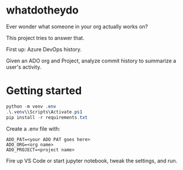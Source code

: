 # whatdotheydo
Ever wonder what someone in your org actually works on? 

This project tries to answer that. 

First up: Azure DevOps history. 

Given an ADO org and Project, analyze commit history to summarize a user's activity. 

# Getting started
```powershell
python -m venv .env
.\.venv\\Scripts\Activate.ps1
pip install -r requirements.txt
```

Create a .env file with:
```text
ADO_PAT=<your ADO PAT goes here>
ADO_ORG=<org name>
ADO_PROJECT=<project name>
```

Fire up VS Code or start jupyter notebook, tweak the settings, and run.
